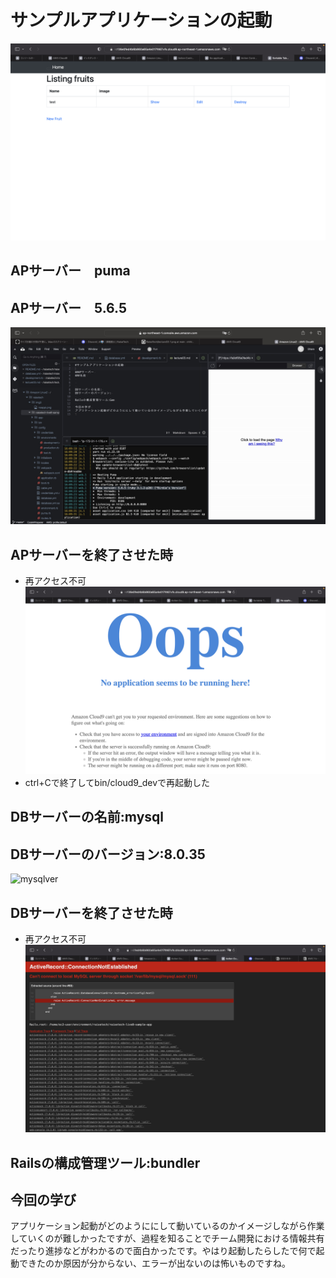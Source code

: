 # サンプルアプリケーションの起動
![onappi](/img3/onappi.png)
## APサーバー　puma
## APサーバー　5.6.5
![pumaver](/img3/pumaver.jpg)

## APサーバーを終了させた時
* 再アクセス不可
![noappi](/img3/noapp.png)
* ctrl+Cで終了してbin/cloud9_devで再起動した

## DBサーバーの名前:mysql
## DBサーバーのバージョン:8.0.35
![mysqlver](/img3/mysqlve.jpg)

## DBサーバーを終了させた時
* 再アクセス不可
![nomysql](/img3/nomysql.png)

## Railsの構成管理ツール:bundler
 
## 今回の学び
アプリケーション起動がどのようににして動いているのかイメージしながら作業していくのが難しかったですが、過程を知ることでチーム開発における情報共有だったり進捗などがわかるので面白かったです。やはり起動したらしたで何で起動できたのか原因が分からない、エラーが出ないのは怖いものですね。


